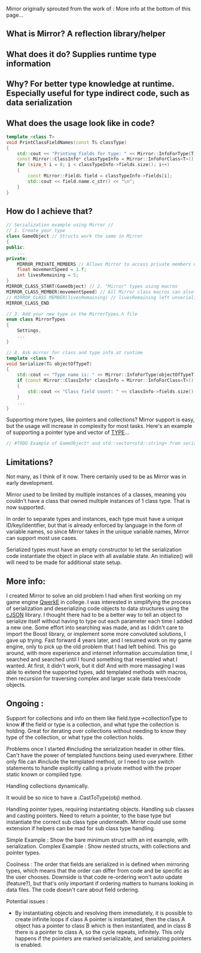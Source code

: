 
Mirror originally sprouted from the work of :
More info at the bottom of this page...

## What is Mirror? A reflection library/helper
## What does it do? Supplies runtime type information
## Why? For better type knowledge at runtime. Especially useful for type indirect code, such as data serialization

## What does the usage look like in code?
```cpp
template <class T>
void PrintClassFieldNames(const T& classType)
{
	std::cout << "Printing fields for type: " << Mirror::InfoForType(T)->stringName.c_str() << "\n";
	const Mirror::ClassInfo* classTypeInfo = Mirror::InfoForClass<T>(); // Compilation ensures valid pointer
	for (size_t i = 0; i < classTypeInfo->fields.size(); i++)
	{
		const Mirror::Field& field = classTypeInfo->fields[i];
		std::cout << field.name.c_str() << "\n";
	}
}
```

## How do I achieve that?
```cpp
// Serialization example using Mirror //
// 1. Create your type
class GameObject // Structs work the same in Mirror
{
public:
	...
private:
	MIRROR_PRIVATE_MEMBERS // Allows Mirror to access private members of a class/struct
	float movementSpeed = 1.f;
	int livesRemaining = 5;
}
MIRROR_CLASS_START(GameObject) // 2. "Mirror" types using macros
MIRROR_CLASS_MEMBER(movementSpeed) // All Mirror class macros can also be organized in 1 .cpp file
// MIRROR_CLASS_MEMBER(livesRemaining) // livesRemaining left unserializable/ignored by Mirror, for this example
MIRROR_CLASS_END

// 3. Add your new type in the MirrorTypes.h file
enum class MirrorTypes
{
	Settings, 
	...
}

// 4. Ask mirror for class and type info at runtime
template <class T>
void Serialize(T& objectOfTypeT)
{
	std::cout << "Type name is: " << Mirror::InfoForType(objectOfTypeT)->stringName.c_str() << "\n";
	if (const Mirror::ClassInfo* classInfo = Mirror::InfoForClass<T>())
	{
		std::cout << "Class field count: " << classInfo->fields.size() << std::endl;
	}
	...
}

```

Supporting more types, like pointers and collections? Mirror support is easy, but the usage will increase in complexity for most tasks. Here's an example of supporting a pointer type and vector of <u>TYPE</u>...
```cpp
// #TODO Example of GameObject* and std::vector<std::string> from serialization code
```

## Limitations?
Not many, as I think of it now. There certainly used to be as Mirror was in early development.

Mirror used to be limited by multiple instances of a classes, meaning you couldn't have a class that owned multiple instances of 1 class type. That is now supported.

In order to separate types and instances, each type must have a unique ID/key/identifier, but that is already enforced by language in the form of variable names, so since Mirror takes in the unique variable names, Mirror can support most use cases.

Serialized types must have an empty constructor to let the serialization code instantiate the object in place with all available state. An initialize() will will need to be made for additional state setup.

## More info:
I created Mirror to solve an old problem I had when first working on my game engine [QwerkE](https://github.com/AaronAppel/QwerkE) in college. I was interested in simplifying the process of serialization and deserializing code objects to data structures using the [cJSON](https://github.com/DaveGamble/cJSON) library. I thought there had to be a better way to tell an object to serialize itself without having to type out each parameter each time I added a new one. Some effort into searching was made, and as I didn't care to import the Boost library, or implement some more convoluted solutions, I gave up trying. Fast forward 4 years later, and I resumed work on my game engine, only to pick up the old problem that I had left behind. This go around, with more experience and internet information accumulation time, I searched and searched until I found something that resembled what I wanted. At first, it didn't work, but it did! And with more massaging I was able to extend the supported types, add templated methods with macros, then recursion for traversing complex and larger scale data trees/code objects.

## Ongoing :
Support for collections and info on them like field.type->collectionType to know **if** the field or type is a collection, and what type the collection is holding. Great for iterating over collections without needing to know they type of the collection, or what type the collection holds.

Problems once I started \#including the serialization header in other files. Can't have the power of templated functions being used everywhere. Either only file can \#include the templated method, or I need to use switch statements to handle explicitly calling a private method with the proper static known or compiled type.

Handling collections dynamically.

It would be so nice to have a .CastToType(obj) method.

Handling pointer types, requiring instantiating objects.
Handling sub classes and casting pointers. Need to return a pointer, to the base type but instantiate the correct sub class type underneath. Mirror could use some extension if helpers can be mad for sub class type handling.


Simple Example : Show the bare minimum struct with an int example, with serialization.
Complex Example : Show nested structs, with collections and pointer types.

Coolness :
The order that fields are serialized in is defined when mirroring types, which means that the order can differ from code and be specific as the user chooses. Downside is that code re-ordering won't auto update (feature?), but that's only important if ordering matters to humans looking in data files. The code doesn't care about field ordering.

Potential issues :
- By instantiating objects and resolving them immediately, it is possible to create infinite loops if class A pointer is instantiated, then the class A object has a pointer to class B which is then instantiated, and in class B there is a pointer to class A, so the cycle repeats, infinitely. This only happens if the pointers are marked serializable, and serializing pointers is enabled.